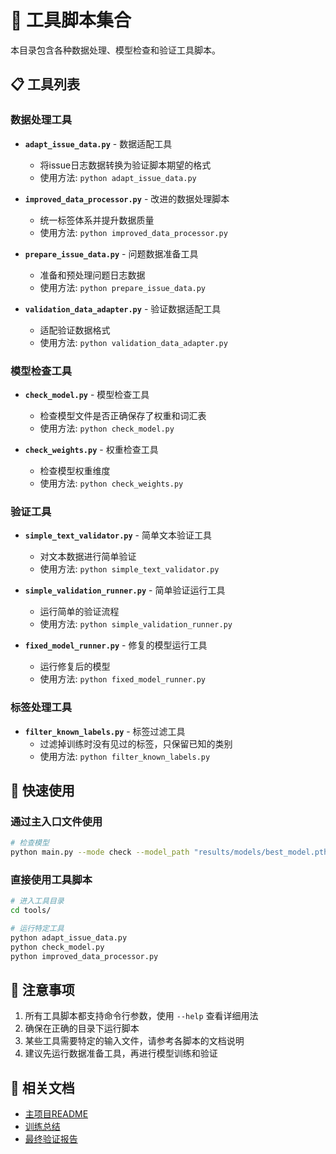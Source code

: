 # 🔧 工具脚本集合

本目录包含各种数据处理、模型检查和验证工具脚本。

## 📋 工具列表

### 数据处理工具

- **`adapt_issue_data.py`** - 数据适配工具
  - 将issue日志数据转换为验证脚本期望的格式
  - 使用方法: `python adapt_issue_data.py`

- **`improved_data_processor.py`** - 改进的数据处理脚本
  - 统一标签体系并提升数据质量
  - 使用方法: `python improved_data_processor.py`

- **`prepare_issue_data.py`** - 问题数据准备工具
  - 准备和预处理问题日志数据
  - 使用方法: `python prepare_issue_data.py`

- **`validation_data_adapter.py`** - 验证数据适配工具
  - 适配验证数据格式
  - 使用方法: `python validation_data_adapter.py`

### 模型检查工具

- **`check_model.py`** - 模型检查工具
  - 检查模型文件是否正确保存了权重和词汇表
  - 使用方法: `python check_model.py`

- **`check_weights.py`** - 权重检查工具
  - 检查模型权重维度
  - 使用方法: `python check_weights.py`

### 验证工具

- **`simple_text_validator.py`** - 简单文本验证工具
  - 对文本数据进行简单验证
  - 使用方法: `python simple_text_validator.py`

- **`simple_validation_runner.py`** - 简单验证运行工具
  - 运行简单的验证流程
  - 使用方法: `python simple_validation_runner.py`

- **`fixed_model_runner.py`** - 修复的模型运行工具
  - 运行修复后的模型
  - 使用方法: `python fixed_model_runner.py`

### 标签处理工具

- **`filter_known_labels.py`** - 标签过滤工具
  - 过滤掉训练时没有见过的标签，只保留已知的类别
  - 使用方法: `python filter_known_labels.py`

## 🚀 快速使用

### 通过主入口文件使用

```bash
# 检查模型
python main.py --mode check --model_path "results/models/best_model.pth"
```

### 直接使用工具脚本

```bash
# 进入工具目录
cd tools/

# 运行特定工具
python adapt_issue_data.py
python check_model.py
python improved_data_processor.py
```

## 📝 注意事项

1. 所有工具脚本都支持命令行参数，使用 `--help` 查看详细用法
2. 确保在正确的目录下运行脚本
3. 某些工具需要特定的输入文件，请参考各脚本的文档说明
4. 建议先运行数据准备工具，再进行模型训练和验证

## 🔗 相关文档

- [主项目README](../README.md)
- [训练总结](../TRAINING_SUMMARY.md)
- [最终验证报告](../FINAL_VALIDATION_REPORT.md)
